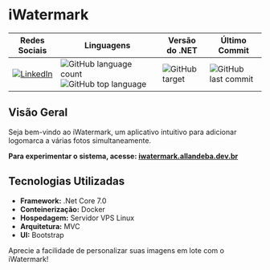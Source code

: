 # iWatermark

| **Redes Sociais** | **Linguagens** | **Versão do .NET** | **Último Commit** |
| ----------------- | -------------- | ------------------- | ------------------ |
| [![LinkedIn](https://img.shields.io/badge/LinkedIn-Connect-blue)](https://www.linkedin.com/in/allan-debastiani/) | ![GitHub language count](https://img.shields.io/github/languages/count/allandeba/iWatermark) ![GitHub top language](https://img.shields.io/github/languages/top/allandeba/iWatermark) | ![GitHub target](https://img.shields.io/badge/.NET%20Core-7.0-green) | ![GitHub last commit](https://img.shields.io/github/last-commit/allandeba/iWatermark) |

## Visão Geral

Seja bem-vindo ao iWatermark, um aplicativo intuitivo para adicionar logomarca a várias fotos simultaneamente.

**Para experimentar o sistema, acesse: [iwatermark.allandeba.dev.br](https://iwatermark.allandeba.dev.br)**


## Tecnologias Utilizadas

- **Framework:** .Net Core 7.0
- **Conteinerização:** Docker
- **Hospedagem:** Servidor VPS Linux
- **Arquitetura:** MVC
- **UI:** Bootstrap

Aprecie a facilidade de personalizar suas imagens em lote com o iWatermark!
